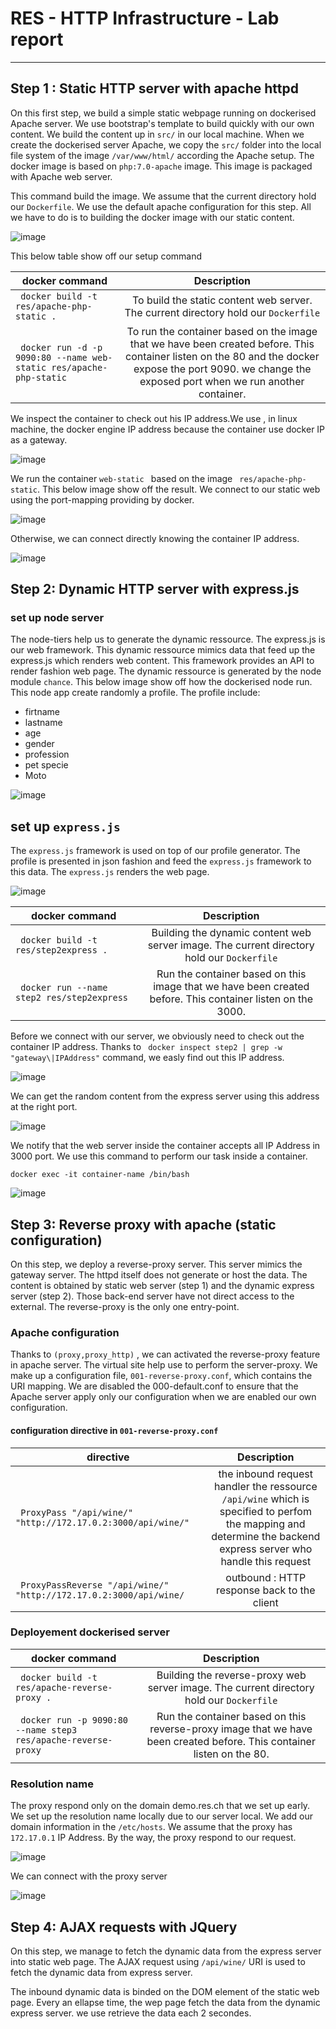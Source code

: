 # RES - HTTP Infrastructure - Lab report
---
## Step 1 : Static HTTP server with apache httpd
On this first step, we build a simple static webpage running on dockerised Apache server. We use bootstrap's template to build quickly with our own content.
We build the content up  in `src/` in our local machine. When we create the dockerised server Apache, we copy the `src/` folder into the local file system of the image  `/var/www/html/` according the Apache setup. The docker image is based on `php:7.0-apache` image. This image is packaged with Apache web server.

This command build the image. We assume that the current directory hold our `Dockerfile`.
We use the default apache configuration for this step. All we have to do is to building the docker image with our static content.

![image](images/Step1-Infrastructure.png)

This below table show off our setup command

| docker command                             |            Description  |
| -------------------------------------------|:------------------:|
|  ` docker build -t res/apache-php-static .`| To build the static content web server. The    current directory hold our `Dockerfile` |
| ` docker run -d -p 9090:80 --name web-static res/apache-php-static`      | To run the container based on the image that we have been created before. This container listen on the 80 and the docker expose the port 9090. we change the exposed port when we run another container.|

We inspect the container to check out his IP address.We use , in linux machine,  the docker engine IP address because the container use docker IP as a gateway.

![image](images/Step1IP-Address.png)

We run the container `web-static ` based on the image ` res/apache-php-static`. This below image show off the result. We connect to our static web using the port-mapping providing by docker.

![image](images/Step1StaticWebServer.png)

Otherwise, we can connect directly knowing the container IP address.

![image](images/Step1-connect2-container.png)

## Step 2:  Dynamic HTTP server with express.js
### set up node server
The node-tiers help us to generate the dynamic ressource. The express.js is our web framework. This dynamic ressource mimics data that feed up the express.js which renders web content. This framework provides an API to render fashion web page.
The dynamic ressource is generated by the node module `chance`. This below image show off how the dockerised node run. This node app create randomly a profile. The profile include:
- firtname
- lastname
- age
- gender
- profession
- pet specie
- Moto

![image](images/Step2-dockerisedNode.png)

## set up `express.js`
The `express.js` framework is used on top of our profile generator. The profile is presented in json fashion and feed the `express.js` framework to this data. The `express.js` renders the web page.

![image](images/Step2-Infrastructure.png)

| docker command                             |            Description  |
| -------------------------------------------|:------------------:|
|  ` docker build -t res/step2express .`| Building the dynamic content web server image. The    current directory hold our `Dockerfile` |
| ` docker run --name step2 res/step2express`      | Run the container based on this image that we have been created before. This container listen on the 3000.|

Before we connect with our server, we obviously need to check out the container IP address. Thanks to ` docker inspect step2 | grep -w "gateway\|IPAddress"` command, we easly find out this IP address.

![image](images/Step2-IP-Address.png)

 We can get the random content from the express server using this address at the right port.

![image](images/Step2-Express.png)

We notify that the web server inside the container accepts all IP Address in 3000 port.
We use this command to perform our task inside a container.
```docker
docker exec -it container-name /bin/bash
```
![image](images/Step2-Telnet-InsideContainer.png)

## Step 3: Reverse proxy with apache (static configuration)
On this step, we deploy a reverse-proxy server. This server mimics the gateway server. The httpd itself does not generate or host the data. The content is obtained by static web server (step 1) and the dynamic express server (step 2). Those back-end server have not direct access to the external. The reverse-proxy is the only one entry-point.

### Apache configuration
Thanks to  `(proxy,proxy_http)` , we can activated the reverse-proxy feature in apache server. The virtual site help use to perform the server-proxy. We make up a configuration file, `001-reverse-proxy.conf`, which contains the URI mapping. We are disabled the 000-default.conf to ensure that the Apache server apply only our configuration when we are enabled our own configuration.


#### configuration directive in `001-reverse-proxy.conf`

| directive                            |            Description  |
| -------------------------------------------|:------------------:|
|  ` ProxyPass "/api/wine/" "http://172.17.0.2:3000/api/wine/"`| the inbound request handler the ressource `/api/wine` which is specified to perfom the mapping and determine the backend express server who handle this request |
| ` ProxyPassReverse "/api/wine/" "http://172.17.0.2:3000/api/wine/`      | outbound : HTTP response back to the client|



### Deployement dockerised server
| docker command                             |            Description  |
| -------------------------------------------|:------------------:|
|  ` docker build -t res/apache-reverse-proxy .`| Building the reverse-proxy web server image. The  current directory hold our `Dockerfile` |
| ` docker run -p 9090:80 --name step3 res/apache-reverse-proxy`      | Run the container based on this reverse-proxy image that we have been created before. This container listen on the 80.|

### Resolution name
The proxy respond only on the domain demo.res.ch that we set up early.
We set up the resolution name locally due to our server local. We add our domain information in the  `/etc/hosts`. We assume that the proxy has `172.17.0.1` IP Address.
By the way, the proxy respond to our request.

![image](images/Step3-DNS-Resolution.png)

We can connect with the proxy server

![image](images/Step3-ProxyServer.png)

## Step 4: AJAX requests with JQuery
On this step, we manage to fetch the dynamic data from the express server into static web page. The AJAX request using `/api/wine/` URI is used to fetch the dynamic data from express server.

The inbound dynamic data is binded on the DOM element of the static web page. Every an ellapse time, the wep page fetch the data from the dynamic express server. we use retrieve the data each 2 secondes.
